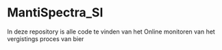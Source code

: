 # MantiSpectra_SI
In deze repository is alle code te vinden van het Online monitoren van het vergistings proces van bier
